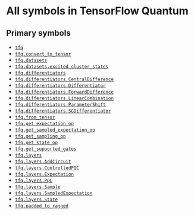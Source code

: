 # All symbols in TensorFlow Quantum

## Primary symbols
*  <a href="./tfq.md"><code>tfq</code></a>
*  <a href="./tfq/convert_to_tensor.md"><code>tfq.convert_to_tensor</code></a>
*  <a href="./tfq/datasets.md"><code>tfq.datasets</code></a>
*  <a href="./tfq/datasets/excited_cluster_states.md"><code>tfq.datasets.excited_cluster_states</code></a>
*  <a href="./tfq/differentiators.md"><code>tfq.differentiators</code></a>
*  <a href="./tfq/differentiators/CentralDifference.md"><code>tfq.differentiators.CentralDifference</code></a>
*  <a href="./tfq/differentiators/Differentiator.md"><code>tfq.differentiators.Differentiator</code></a>
*  <a href="./tfq/differentiators/ForwardDifference.md"><code>tfq.differentiators.ForwardDifference</code></a>
*  <a href="./tfq/differentiators/LinearCombination.md"><code>tfq.differentiators.LinearCombination</code></a>
*  <a href="./tfq/differentiators/ParameterShift.md"><code>tfq.differentiators.ParameterShift</code></a>
*  <a href="./tfq/differentiators/SGDifferentiator.md"><code>tfq.differentiators.SGDifferentiator</code></a>
*  <a href="./tfq/from_tensor.md"><code>tfq.from_tensor</code></a>
*  <a href="./tfq/get_expectation_op.md"><code>tfq.get_expectation_op</code></a>
*  <a href="./tfq/get_sampled_expectation_op.md"><code>tfq.get_sampled_expectation_op</code></a>
*  <a href="./tfq/get_sampling_op.md"><code>tfq.get_sampling_op</code></a>
*  <a href="./tfq/get_state_op.md"><code>tfq.get_state_op</code></a>
*  <a href="./tfq/get_supported_gates.md"><code>tfq.get_supported_gates</code></a>
*  <a href="./tfq/layers.md"><code>tfq.layers</code></a>
*  <a href="./tfq/layers/AddCircuit.md"><code>tfq.layers.AddCircuit</code></a>
*  <a href="./tfq/layers/ControlledPQC.md"><code>tfq.layers.ControlledPQC</code></a>
*  <a href="./tfq/layers/Expectation.md"><code>tfq.layers.Expectation</code></a>
*  <a href="./tfq/layers/PQC.md"><code>tfq.layers.PQC</code></a>
*  <a href="./tfq/layers/Sample.md"><code>tfq.layers.Sample</code></a>
*  <a href="./tfq/layers/SampledExpectation.md"><code>tfq.layers.SampledExpectation</code></a>
*  <a href="./tfq/layers/State.md"><code>tfq.layers.State</code></a>
*  <a href="./tfq/padded_to_ragged.md"><code>tfq.padded_to_ragged</code></a>